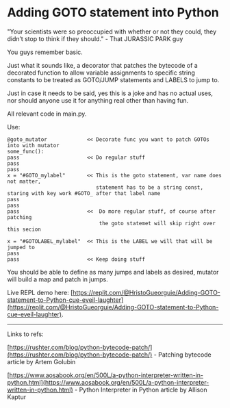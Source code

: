 # Adding GOTO statement into Python

"Your scientists were so preoccupied with whether or not they could, they didn’t stop to think if they should." - That JURASSIC PARK guy

You guys remember basic.

Just what it sounds like, a decorator that patches the bytecode of a decorated function to allow variable assignments to specific string constants to be treated as GOTO/JUMP statements and LABELS to jump to.

Just in case it needs to be said, yes this is a joke and has no actual uses, nor should anyone use it for anything real other than having fun.

All relevant code in main.py. 

Use:
```
@goto_mutator             << Decorate func you want to patch GOTOs into with mutator
some_func():
pass                      << Do regular stuff
pass
pass 
x = "#GOTO_mylabel"       << This is the goto statement, var name does not matter,
                             statement has to be a string const, staring with key work #GOTO_ after that label name
pass
pass
pass                      <<  Do more regular stuff, of course after patching 
                              the goto statemet will skip right over this secion
                              
x = "#GOTOLABEL_mylabel"  << This is the LABEL we will that will be jumped to
pass 
pass                      << Keep doing stuff 
```
You should be able to define as many jumps and labels as desired, mutator will build a map and patch in jumps. 

Live REPL demo here:
[https://replit.com/@HristoGueorguie/Adding-GOTO-statement-to-Python-cue-eveil-laughter](https://replit.com/@HristoGueorguie/Adding-GOTO-statement-to-Python-cue-eveil-laughter).

---

Links to refs:

[https://rushter.com/blog/python-bytecode-patch/](https://rushter.com/blog/python-bytecode-patch/) - Patching bytecode article by Artem Golubin

[https://www.aosabook.org/en/500L/a-python-interpreter-written-in-python.html](https://www.aosabook.org/en/500L/a-python-interpreter-written-in-python.html) - Python Interpreter in Python article by Allison Kaptur
